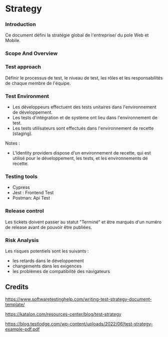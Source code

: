 # Strategy


### Introduction

Ce document défini la stratégie global de l'entreprise/ du pole Web et Mobile.

###  Scope And Overview

### Test approach

Définir le processus de test, le niveau de test, les rôles et les responsabilités de chaque membre de l'équipe.





### Test Environment


- Les développeurs effectuent des tests unitaires dans l'environnement de développement.
- Les tests d'intégration et de système ont lieu dans l'environnement de test.
- Les tests utilisateurs sont effectués dans l'environnement de recette (staging).

Notes :

- L'Identity providers dispose d'un environnement de recette, qui est utilisé pour le développement, les tests, et les environnements de recette.

### Testing tools

- Cypress 
- Jest : Frontend Test
- Postman: Api Test

### Release control

Les tickets doivent passer au statut "Terminé" et être marqués d'un numéro de release avant de pouvoir être publiées.

### Risk Analysis

Les risques potentiels sont les suivants :

- les retards dans le développement
- changements dans les exigences
- les problèmes de compatibilité des navigateurs

## Credits

https://www.softwaretestinghelp.com/writing-test-strategy-document-template/

https://katalon.com/resources-center/blog/test-strategy

https://blog.testlodge.com/wp-content/uploads/2022/06/test-strategy-example-pdf.pdf
